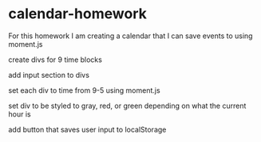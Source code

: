 # calendar-homework

For this homework I am creating a calendar that I can save events to using moment.js

create divs for 9 time blocks

add input section to divs

set each div to time from 9-5 using moment.js

set div to be styled to gray, red, or green depending on what the current hour is

add button that saves user input to localStorage


